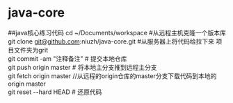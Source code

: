 # java-core
##java核心练习代码
cd ~/Documents/workspace
#从远程主机克隆一个版本库
git clone git@github.com:niuzh/java-core.git #从服务器上将代码给拉下来 项目文件夹为grit<br/>
git commit -am "注释备注" # 提交本地仓库<br/>
git push origin master   # 将本地主分支推到远程主分支<br/>
git fetch origin master //从远程的origin仓库的master分支下载代码到本地的origin master<br/>
git reset --hard HEAD # 还原代码<br/>
